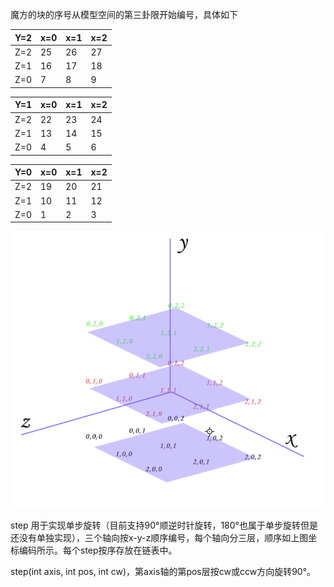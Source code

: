 魔方的块的序号从模型空间的第三卦限开始编号，具体如下

| Y=2  | x=0  | x=1  | x=2  |
| ---- | ---- | ---- | ---- |
| Z=2  | 25   | 26   | 27   |
| Z=1  | 16   | 17   | 18   |
| Z=0  | 7    | 8    | 9    |

| Y=1  | x=0  | x=1  | x=2  |
| ---- | ---- | ---- | ---- |
| Z=2  | 22   | 23   | 24   |
| Z=1  | 13   | 14   | 15   |
| Z=0  | 4    | 5    | 6    |

| Y=0  | x=0  | x=1  | x=2  |
| ---- | ---- | ---- | ---- |
| Z=2  | 19   | 20   | 21   |
| Z=1  | 10   | 11   | 12   |
| Z=0  | 1    | 2    | 3    |

![image-20210717162825465](./README.assets/image-20210717162825465.png)

step 用于实现单步旋转（目前支持90°顺逆时针旋转，180°也属于单步旋转但是还没有单独实现），三个轴向按x-y-z顺序编号，每个轴向分三层，顺序如上图坐标编码所示。每个step按序存放在链表中。

step(int axis, int pos, int cw)，第axis轴的第pos层按cw或ccw方向旋转90°。



